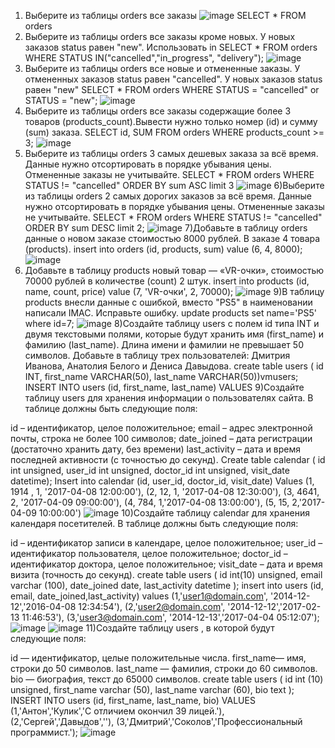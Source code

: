 1) Выберите из таблицы orders все заказы
![image](https://github.com/user-attachments/assets/74c7760e-9425-420f-9065-b092b605e79d)
SELECT * FROM orders
2) Выберите из таблицы orders все заказы кроме новых. У новых заказов status равен "new". Использовать in
SELECT * FROM orders
WHERE STATUS IN("cancelled","in_progress", "delivery");
![image](https://github.com/user-attachments/assets/1fbb63a4-0957-450a-9f85-060f0c00739d)
3) Выберите из таблицы orders все новые и отмененные заказы. У отмененных заказов status равен "cancelled". У новых заказов status равен "new"
SELECT * FROM orders
WHERE STATUS = "cancelled"
or STATUS = "new";
![image](https://github.com/user-attachments/assets/d1b1087d-6e6b-44c0-b120-164266337371)
4) Выберите из таблицы orders все заказы содержащие более 3 товаров (products_count).Вывести нужно только номер (id) и сумму (sum) заказа.
SELECT id, SUM  FROM orders
WHERE products_count >= 3;
![image](https://github.com/user-attachments/assets/ad884836-f05b-40ac-81c1-a91d8ae7156b)
5) Выберите из таблицы orders 3 самых дешевых заказа за всё время. Данные нужно отсортировать в порядке убывания цены. Отмененные заказы не учитывайте.
SELECT * FROM orders
WHERE STATUS != "cancelled"
ORDER BY sum ASC limit 3
![image](https://github.com/user-attachments/assets/6fc58876-6591-4498-a24c-230a31f129bb)
6)Выберите из таблицы orders 2 самых дорогих заказов за всё время. Данные нужно отсортировать в порядке убывания цены. Отмененные заказы не учитывайте.
SELECT * FROM orders
WHERE STATUS != "cancelled"
ORDER BY sum DESC limit 2;
![image](https://github.com/user-attachments/assets/b706faa9-d7c4-4089-a3b2-192209b28697)
7)Добавьте в таблицу orders данные о новом заказе стоимостью 8000 рублей. В заказе 4 товара (products).
insert into orders (id, products, sum)
value (6, 4, 8000);
![image](https://github.com/user-attachments/assets/fc98c88c-b854-45d2-8b67-f77f9c525bb3)
8) Добавьте в таблицу products новый товар — «VR-очки», стоимостью 70000 рублей в количестве (count) 2 штук.
insert into products (id, name, count, price)
value (7, 'VR-очки', 2, 70000);
![image](https://github.com/user-attachments/assets/50fb9896-f070-4e47-a96c-cedfda7c7ccd)
9)В таблицу products внесли данные с ошибкой, вместо "PS5" в наименовании написали IMAC. Исправьте ошибку.
update products set name='PS5' where id=7;
![image](https://github.com/user-attachments/assets/803bd8dc-4f5f-4d28-8052-94fffe4961cd)
8)Создайте таблицу users с полем id типа INT и двумя текстовыми полями, которые будут хранить имя (first_name) и фамилию (last_name). Длина имени и фамилии не превышает 50 символов.
Добавьте в таблицу трех пользователей: Дмитрия Иванова, Анатолия Белого и Дениса Давыдова.
create table users (
   id INT, 
	first_name VARCHAR(50), 
	last_name VARCHAR(50))vmusers;
INSERT INTO users (id, first_name, last_name)
VALUES
9)Создайте таблицу users для хранения информации о пользователях сайта.
В таблице должны быть следующие поля:

id – идентификатор, целое положительное;
email – адрес электронной почты, строка не более 100 символов;
date_joined – дата регистрации (достаточно хранить дату, без времени)
last_activity – дата и время последней активности (с точностью до секунд).
Create table calendar (
id int unsigned,
user_id int unsigned,
doctor_id int unsigned,
visit_date datetime);
Insert into calendar (id, user_id, doctor_id, visit_date)
Values 
(1, 1914 , 1, '2017-04-08 12:00:00'),
(2, 12, 1, '2017-04-08 12:30:00'),
(3, 4641, 2, '2017-04-09 09:00:00'),
(4, 784, 1,'2017-04-08 13:00:00'),
(5, 15, 2,'2017-04-09 10:00:00')
![image](https://github.com/user-attachments/assets/8416b71a-d28e-4595-996d-c6bd3c8a3bed)
10)Создайте таблицу calendar для хранения календаря посетителей.
В таблице должны быть следующие поля:

id – идентификатор записи в календаре, целое положительное;
user_id – идентификатор пользователя, целое положительное;
doctor_id – идентификатор доктора, целое положительное;
visit_date – дата и время визита (точность до секунд).
create table users (
id int(10) unsigned,
email varchar (100),
date_joined date,
last_activity datetime
);
insert into users (id, email, date_joined,last_activity)
values
(1,'user1@domain.com', '2014-12-12','2016-04-08 12:34:54'),
(2,'user2@domain.com', '2014-12-12','2017-02-13 11:46:53'),
(3,'user3@domain.com', '2014-12-13','2017-04-04 05:12:07');
![image](https://github.com/user-attachments/assets/cce5adf0-7801-4463-ad7e-cf28195dcaa3)
![image](https://github.com/user-attachments/assets/56db7a5a-e70b-4f5a-a8ba-50a85635ecb7)
11)Создайте таблицу users , в которой будут следующие поля:

id — идентификатор, целые положительные числа.
first_name— имя, строки до 50 символов.
last_name — фамилия, строки до 60 символов.
bio — биография, текст до 65000 символов.
create table users (
id int (10) unsigned,
first_name varchar (50),
last_name varchar (60),
bio text
);
INSERT INTO users (id, first_name, last_name, bio)
VALUES
(1,'Антон','Кулик','С отличием окончил 39 лицей.'),
(2,'Сергей','Давыдов',''),
(3,'Дмитрий','Соколов','Профессиональный программист.');
![image](https://github.com/user-attachments/assets/681c1947-8d13-4428-bce6-b41368d6ff78)
